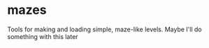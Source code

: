 # mazes
Tools for making and loading simple, maze-like levels. Maybe I'll do something with this later
